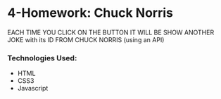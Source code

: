 # 4-Homework: Chuck Norris
 EACH TIME YOU CLICK ON THE BUTTON IT WILL BE SHOW ANOTHER JOKE with its ID FROM CHUCK NORRIS (using an API)
 
 ### Technologies Used:
 * HTML
 * CSS3
 * Javascript
